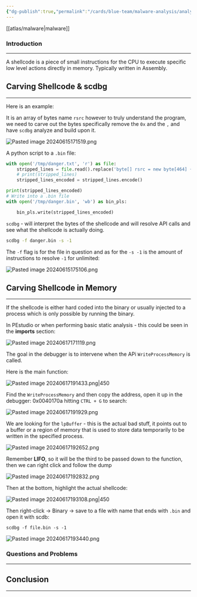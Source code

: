 ```yaml
---
{"dg-publish":true,"permalink":"/cards/blue-team/malware-analysis/analyzing-shellcode-malware/","tags":["malware"]}
---
```


[[atlas/malware\|malware]] 
### Introduction 
---
A shellcode is a piece of small instructions for the CPU to execute specific low level actions directly in memory. Typically written in Assembly.
## Carving Shellcode & scdbg
---
Here is an example:

It is an array of bytes name `rsrc` however to truly understand the program, we need to carve out the bytes specifically remove the `0x` and the `,` and have `scdbg` analyze and build upon it.

![Pasted image 20240615171519.png](/img/user/cards/blue-team/malware-analysis/images/Pasted%20image%2020240615171519.png)

A python script to a `.bin` file:

```python
with open('/tmp/danger.txt', 'r') as file:
    stripped_lines = file.read().replace('byte[] rsrc = new byte[464] {', '').replace('0x', '').replace('};', '').replace(',', '')
    # print(stripped_lines)
    stripped_lines_encoded = stripped_lines.encode()

print(stripped_lines_encoded)
# Write into a .bin file
with open('/tmp/danger.bin', 'wb') as bin_pls:

    bin_pls.write(stripped_lines_encoded)
```

`scdbg` - will interpret the bytes of the shellcode and will resolve API calls and see what the shellcode is actually doing.

```bash
scdbg -f danger.bin -s -1
```

The `-f` flag is for the file in question and as for the `-s -1` is the amount of instructions to resolve `-1` for unlimited:

![Pasted image 20240615175106.png](/img/user/cards/blue-team/malware-analysis/images/Pasted%20image%2020240615175106.png)
## Carving Shellcode in Memory
---
If the shellcode is either hard coded into the binary or usually injected to a process which is only possible by running the binary.

In PEstudio or when performing basic static analysis - this could be seen in the **imports** section:

![Pasted image 20240617171119.png](/img/user/cards/blue-team/malware-analysis/images/Pasted%20image%2020240617171119.png)

The goal in the debugger is to intervene when the APi `WriteProcessMemory` is called.

Here is the main function:

![Pasted image 20240617191433.png|450](/img/user/cards/blue-team/malware-analysis/images/Pasted%20image%2020240617191433.png)

Find the `WriteProcessMemory` and then copy the address, open it up in the debugger: 0x0040170a hitting `CTRL + G` to search:

![Pasted image 20240617191929.png](/img/user/cards/blue-team/malware-analysis/images/Pasted%20image%2020240617191929.png)

We are looking for the `lpBuffer` - this is the actual bad stuff, it points out to a buffer or a region of memory that is used to store data temporarily to be written in the specified process.

![Pasted image 20240617192652.png](/img/user/cards/blue-team/malware-analysis/images/Pasted%20image%2020240617192652.png)

Remember **LIFO**, so it will be the third to be passed down to the function, then we can right click and follow the dump

![Pasted image 20240617192832.png](/img/user/cards/blue-team/malware-analysis/images/Pasted%20image%2020240617192832.png)

Then at the bottom, highlight the actual shellcode:

![Pasted image 20240617193108.png|450](/img/user/cards/blue-team/malware-analysis/images/Pasted%20image%2020240617193108.png)

Then right-click -> Binary -> save to a file with name that ends with `.bin` and open it with scdb:

```
scdbg -f file.bin -s -1
```


![Pasted image 20240617193440.png](/img/user/cards/blue-team/malware-analysis/images/Pasted%20image%2020240617193440.png)


### Questions and Problems
---
## Conclusion
---

